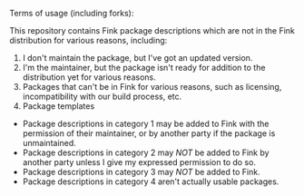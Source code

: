 Terms of usage (including forks):

This repository contains Fink package descriptions which are not in the Fink distribution for various reasons, including:

1. I don't maintain the package, but I've got an updated version.
2. I'm the maintainer, but the package isn't ready for addition to the distribution yet for various reasons.
3. Packages that can't be in Fink for various reasons, such as licensing, incompatibility with our build process, etc.
4. Package templates

* Package descriptions in category 1 may be added to Fink with the permission of their maintainer, or by another party if the package is unmaintained.
* Package descriptions in category 2 may *NOT* be added to Fink by another party unless I give my expressed permission to do so.
* Package descriptions in category 3 may *NOT* be added to Fink.
* Package descriptions in category 4 aren't actually usable packages.
